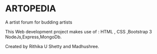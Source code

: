 # ARTOPEDIA
A artist forum for budding artists


This Web development project makes use of :
HTML , CSS ,Bootstrap 3
NodeJs,Express,MongoDb.



Created by Rithika U Shetty and Madhushree.
